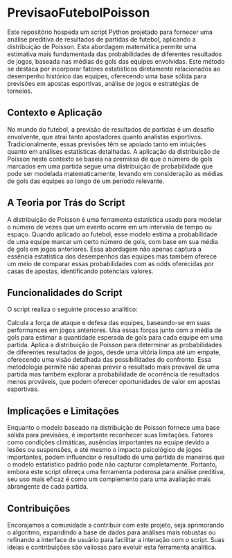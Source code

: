 # PrevisaoFutebolPoisson
Este repositório hospeda um script Python projetado para fornecer uma análise preditiva de resultados de partidas de futebol, aplicando a distribuição de Poisson. Esta abordagem matemática permite uma estimativa mais fundamentada das probabilidades de diferentes resultados de jogos, baseada nas médias de gols das equipes envolvidas. Este método se destaca por incorporar fatores estatísticos diretamente relacionados ao desempenho histórico das equipes, oferecendo uma base sólida para previsões em apostas esportivas, análise de jogos e estratégias de torneios.

## Contexto e Aplicação
No mundo do futebol, a previsão de resultados de partidas é um desafio envolvente, que atrai tanto apostadores quanto analistas esportivos. Tradicionalmente, essas previsões têm se apoiado tanto em intuições quanto em análises estatísticas detalhadas. A aplicação da distribuição de Poisson neste contexto se baseia na premissa de que o número de gols marcados em uma partida segue uma distribuição de probabilidade que pode ser modelada matematicamente, levando em consideração as médias de gols das equipes ao longo de um período relevante.

## A Teoria por Trás do Script
A distribuição de Poisson é uma ferramenta estatística usada para modelar o número de vezes que um evento ocorre em um intervalo de tempo ou espaço. Quando aplicado ao futebol, esse modelo estima a probabilidade de uma equipe marcar um certo número de gols, com base em sua média de gols em jogos anteriores. Essa abordagem não apenas captura a essência estatística dos desempenhos das equipes mas também oferece um meio de comparar essas probabilidades com as odds oferecidas por casas de apostas, identificando potenciais valores.

## Funcionalidades do Script
O script realiza o seguinte processo analítico:

Calcula a força de ataque e defesa das equipes, baseando-se em suas performances em jogos anteriores.
Usa essas forças junto com a média de gols para estimar a quantidade esperada de gols para cada equipe em uma partida.
Aplica a distribuição de Poisson para determinar as probabilidades de diferentes resultados de jogos, desde uma vitória limpa até um empate, oferecendo uma visão detalhada das possibilidades do confronto.
Essa metodologia permite não apenas prever o resultado mais provável de uma partida mas também explorar a probabilidade de ocorrência de resultados menos prováveis, que podem oferecer oportunidades de valor em apostas esportivas.

## Implicações e Limitações
Enquanto o modelo baseado na distribuição de Poisson fornece uma base sólida para previsões, é importante reconhecer suas limitações. Fatores como condições climáticas, ausências importantes na equipe devido a lesões ou suspensões, e até mesmo o impacto psicológico de jogos importantes, podem influenciar o resultado de uma partida de maneiras que o modelo estatístico padrão pode não capturar completamente. Portanto, embora este script ofereça uma ferramenta poderosa para análise preditiva, seu uso mais eficaz é como um complemento para uma avaliação mais abrangente de cada partida.

## Contribuições
Encorajamos a comunidade a contribuir com este projeto, seja aprimorando o algoritmo, expandindo a base de dados para análises mais robustas ou refinando a interface de usuário para facilitar a interação com o script. Suas ideias e contribuições são valiosas para evoluir esta ferramenta analítica.
